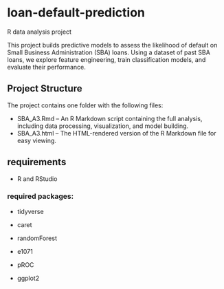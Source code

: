 # loan-default-prediction
R data analysis project

This project builds predictive models to assess the likelihood of default on Small Business Administration (SBA) loans. Using a dataset of past SBA loans, we explore feature engineering, train classification models, and evaluate their performance.

## Project Structure

The project contains one folder with the following files:

- SBA_A3.Rmd – An R Markdown script containing the full analysis, including data processing, visualization, and model building.
- SBA_A3.html – The HTML-rendered version of the R Markdown file for easy viewing.

## requirements

- R and RStudio

### required packages:

- tidyverse

- caret

- randomForest

- e1071

- pROC

- ggplot2
